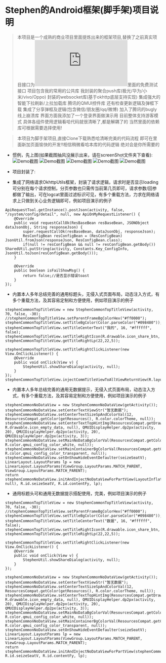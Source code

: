 # Stephen的Android框架(脚手架)项目说明
> 本项目是一个成熟的商业项目里面提炼出来的框架项目,替换了之前真实项目接口为![测试接口](https://www.apiopen.top/api.html#780786078b064fbaa278719abedba7bd)里面的免费测试接口
> 项目包含我的常用的公共库
> 我封装的聚合push库(极光/华为/小米/vivo/Oppo)
> 封装的websocket库(基于okhttp底层支持实现)
> 集成强大的智能下拉刷新/上拉加载库
> 腾讯的QMUI控件库
> 还有检查更新逻辑及弹框下载
> 集成了分享弹框及逻辑(包含微信/朋友圈/qq/微博)
> 加入了腾讯的bugly线上崩溃库
> 界面方面我添加了一个登录界面做演示用
> 目前整体支持游客模式
> 具体各组件使用逻辑看哈代码就很清晰了,都是解耦了的
> 当然里面的依赖库可根据需要选择使用!

> 本项目为脚手架项目,直接Clone下载熟悉哈清晰完美的代码流程
> 即可在里面新加页面愉快的开发!!相信稍微看哈本库的代码逻辑
> 绝对会是你所需要的

* 惯例，先上图(如果截图抽风没展示出来，请在screenShot文件夹下查看):
![Demo截图](https://github.com/woshiluoyong/StephenAppCliProject/blob/master/screenShot/1.jpg)
![Demo截图](https://github.com/woshiluoyong/StephenAppCliProject/blob/master/screenShot/2.jpg)
![Demo截图](https://github.com/woshiluoyong/StephenAppCliProject/blob/master/screenShot/3.jpg)
![Demo截图](https://github.com/woshiluoyong/StephenAppCliProject/blob/master/screenShot/4.jpg)
![Demo截图](https://github.com/woshiluoyong/StephenAppCliProject/blob/master/screenShot/5.jpg)

* 项目封装了:
* 集成了网络请求OkhttpUtils框架，封装了请求逻辑，请求时是否显示loading可分别在每个请求控制，分页参数也只需传当前第几页即可，请求参数/回参都做了输出，可在logcat里面过滤标识可见，有多个重载方法，力求在网络请求上只做到关心业务逻辑即可，例如项目演示的例子
```
ApiRequestTool.getInstance().postJson(activity, false, "/system/config/detail", null, new ApiOnMyRequestListener() {
    @Override
    public void requestCallOk(ResBaseBean resBaseBean, JSONObject dataJsonObj, String responseJson) {
        super.requestCallOk(resBaseBean, dataJsonObj, responseJson);
        ResConfigBean resConfigBean = (ResConfigBean) JsonUtil.fromJson(responseJson, ResConfigBean.class);
        if(null != resConfigBean && null != resConfigBean.getBody()) SharedUtil.putString(activity, Constants.Key_ConfigInfo, JsonUtil.toJson(resConfigBean.getBody()));
    }

    @Override
    public boolean isFailShowMsg() {
        return false;//是否显示错误toast
    }
});
```
* 内置本人多年总结完善的通用标题头，无侵入式页面布局，动态注入方式，有多个重载方法，及其容易定制和方便使用，例如项目演示的例子
```
stephenCommonTopTitleView = new StephenCommonTopTitleView(activity, 70, false, -30);
//stephenCommonTopTitleView.setParentFrameBgColorHex("#ff0000");
stephenCommonTopTitleView.setTitleBgColor(Color.parseColor("#098480"));
stephenCommonTopTitleView.setTitleCenterText("我的", 16, "#ffffff", false);
stephenCommonTopTitleView.setTitleRightIcon(R.drawable.icon_share_btn, stephenCommonTopTitleView.getTitleRightLp(22,22,5));

stephenCommonTopTitleView.setTitleRightClickListener(new View.OnClickListener() {
    @Override
    public void onClick(View v) {
        StephenUtil.showShareDialog(activity, null);
    }
});
stephenCommonTopTitleView.injectCommTitleViewToAllViewReturnView(R.layout.fragment_main_mine);
```
* 内置本人多年总结完善的通用无数据提示，无侵入式页面布局，动态注入方式，有多个重载方法，及其容易定制和方便使用，例如项目演示的例子
```
stephenCommonNoDataView = new StephenCommonNoDataView(getActivity());
stephenCommonNoDataView.setCenterTextViewStr("暂无数据");
stephenCommonNoDataView.setCenterTextSizeSpAndColorVal(12, ResourcesCompat.getColor(getResources(), R.color.colorTheme, null));
stephenCommonNoDataView.setCenterTextTopHintImg(ResourcesCompat.getDrawable(getResources(), R.drawable.icon_empty_data, null), QMUIDisplayHelper.dp2px(activity, 20), QMUIDisplayHelper.dp2px(activity, 20), QMUIDisplayHelper.dp2px(activity, 3));
stephenCommonNoDataView.setMainNoDataBgColorVal(ResourcesCompat.getColor(getResources(), R.color.qmui_config_color_white, null));
stephenCommonNoDataView.setMainContainerBgColorVal(ResourcesCompat.getColor(getResources(), R.color.qmui_config_color_transparent, null));
stephenCommonNoDataView.setOnShowHideEventDefaulter(seizeSeatV);
LinearLayout.LayoutParams lp = new LinearLayout.LayoutParams(ViewGroup.LayoutParams.MATCH_PARENT, ViewGroup.LayoutParams.MATCH_PARENT);
return stephenCommonNoDataView.initAndInjectNoDataViewForPartView(LayoutInflater.from(activity).inflate(R.layout.fragment_list_layout, null), R.id.seizeSeatV, R.id.contentFy, lp);
```
* 通用标题头可和通用无数据提示搭配使用，完美，例如项目演示的例子

```
stephenCommonTopTitleView = new StephenCommonTopTitleView(activity, 70, false, -30);
//stephenCommonTopTitleView.setParentFrameBgColorHex("#ff0000");
stephenCommonTopTitleView.setTitleBgColor(Color.parseColor("#098480"));
stephenCommonTopTitleView.setTitleCenterText("数据", 16, "#ffffff", false);
stephenCommonTopTitleView.setTitleRightIcon(R.drawable.icon_share_btn, stephenCommonTopTitleView.getTitleRightLp(22,22,5));

stephenCommonTopTitleView.setTitleRightClickListener(new View.OnClickListener() {
    @Override
    public void onClick(View v) {
        StephenUtil.showShareDialog(activity, null);
    }
});

stephenCommonNoDataView = new StephenCommonNoDataView(getActivity());
stephenCommonNoDataView.setCenterTextViewStr("暂无数据");
stephenCommonNoDataView.setCenterTextSizeSpAndColorVal(12, ResourcesCompat.getColor(getResources(), R.color.colorTheme, null));
stephenCommonNoDataView.setCenterTextTopHintImg(ResourcesCompat.getDrawable(getResources(), R.drawable.icon_empty_data, null), QMUIDisplayHelper.dp2px(activity, 20), QMUIDisplayHelper.dp2px(activity, 20), QMUIDisplayHelper.dp2px(activity, 3));
stephenCommonNoDataView.setMainNoDataBgColorVal(ResourcesCompat.getColor(getResources(), R.color.qmui_config_color_white, null));
stephenCommonNoDataView.setMainContainerBgColorVal(ResourcesCompat.getColor(getResources(), R.color.qmui_config_color_transparent, null));
stephenCommonNoDataView.setOnShowHideEventDefaulter(seizeSeatV);
LinearLayout.LayoutParams lp = new LinearLayout.LayoutParams(ViewGroup.LayoutParams.MATCH_PARENT, ViewGroup.LayoutParams.MATCH_PARENT);
return stephenCommonNoDataView.initAndInjectNoDataViewForPartView(stephenCommonTopTitleView.injectCommTitleViewToAllViewReturnView(R.layout.fragment_list_layout), R.id.seizeSeatV, R.id.contentFy, lp);
```
